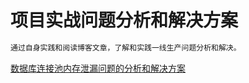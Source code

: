 # 项目实战问题分析和解决方案
```markdown
通过自身实践和阅读博客文章，了解和实践一线生产问题分析和解决。
```


[数据库连接池内存泄漏问题的分析和解决方案](https://www.cnblogs.com/jay-huaxiao/p/12823368.html)
